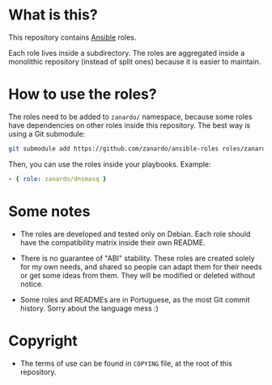 # What is this?

This repository contains [Ansible](https://docs.ansible.com/ansible/index.html) roles.

Each role lives inside a subdirectory. The roles are aggregated inside a monolithic repository (instead of split ones) because it is easier to maintain.

# How to use the roles?

The roles need to be added to `zanardo/` namespace, because some roles have dependencies on other roles inside this repository. The best way is using a Git submodule:

```bash
git submodule add https://github.com/zanardo/ansible-roles roles/zanardo
```

Then, you can use the roles inside your playbooks. Example:

```yaml
- { role: zanardo/dnsmasq }
```

# Some notes

- The roles are developed and tested only on Debian. Each role should have the compatibility matrix inside their own README.

- There is no guarantee of "ABI" stability. These roles are created solely for my own needs, and shared so people can adapt them for their needs or get some ideas from them. They will be modified or deleted without notice.

- Some roles and READMEs are in Portuguese, as the most Git commit history. Sorry about the language mess :)

# Copyright

- The terms of use can be found in `COPYING` file, at the root of this repository.